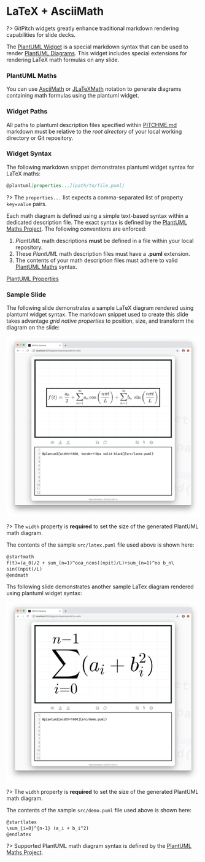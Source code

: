 # LaTeX + AsciiMath

?> GitPitch widgets greatly enhance traditional markdown rendering capabilities for slide decks.

The [PlantUML Widget](/diagrams/plantuml.md) is a special markdown syntax that can be used to render [PlantUML Diagrams](https://plantuml.com/). This widget includes special extensions for rendering LaTeX math formulas on any slide. 

### PlantUML Maths

You can use [AsciiMath](http://asciimath.org/) or [JLaTeXMath](https://github.com/opencollab/jlatexmath) notation to generate diagrams containing math formulas using the plantuml widget.

### Widget Paths

All paths to plantuml description files specified within [PITCHME.md](/conventions/pitchme-md.md) markdown must be relative to the *root directory* of your local working directory or Git repository.

### Widget Syntax

The following markdown snippet demonstrates plantuml widget syntax for LaTeX maths:

```markdown
@plantuml[properties...](path/to/file.puml)
```

?> The `properties...` list expects a comma-separated list of property `key=value` pairs.

Each math diagram is defined using a simple text-based syntax within a dedicated description file. The exact syntax is defined by the [PlantUML Maths Project](https://plantuml.com/ascii-math). The following conventions are enforced:

1. *PlantUML* math descriptions **must** be defined in a file within your local repository.
1. These *PlantUML* math description files must have a **.puml** extension.
1. The contents of your math description files must adhere to valid [PlantUML Maths](https://plantuml.com/ascii-math) syntax.

[PlantUML Properties](../_snippets/diagrams-plantuml-properties.md ':include')

### Sample Slide

The following slide demonstrates a sample LaTeX diagram rendered using plantuml widget syntax. The markdown snippet used to create this slide takes advantage *grid native properties* to position, size, and transform the diagram on the slide:

![Sample slide demonstrating the plantuml latex diagram](../_images/gitpitch-maths-latex.png)

?> The `width` property is **required** to set the size of the generated PlantUML math diagram.

The contents of the sample `src/latex.puml` file used above is shown here:

```
@startmath
f(t)=(a_0)/2 + sum_(n=1)^ooa_ncos((npit)/L)+sum_(n=1)^oo b_n\ sin((npit)/L)
@endmath
```

Ths following slide demonstrates another sample LaTex diagram rendered using plantuml widget syntax:

![Sample slide demonstrating the plantuml latex diagram](../_images/gitpitch-maths-latex-alt.png)

?> The `width` property is **required** to set the size of the generated PlantUML math diagram.

The contents of the sample `src/demo.puml` file used above is shown here:

```
@startlatex
\sum_{i=0}^{n-1} (a_i + b_i^2)
@endlatex
```

?> Supported PlantUML math diagram syntax is defined by the [PlantUML Maths Project](https://plantuml.com/ascii-math).

